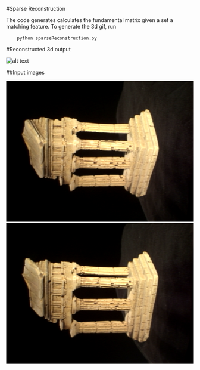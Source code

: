 #Sparse Reconstruction

The code generates calculates the fundamental matrix given a set a matching feature.
To generate the 3d gif, run
```
    python sparseReconstruction.py
``` 
#Reconstructed 3d output 

![alt text](reconstructed.gif "3d sparse reconstruction")


##Input images

![alt text](data/im1.png?raw=true "Image 1")
![alt text](data/im2.png?raw=true "Image 2")
